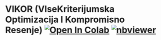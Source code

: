 # VIKOR (VlseKriterijumska Optimizacija I Kompromisno Resenje) <a href="https://colab.research.google.com/github/Pegah-Ardehkhani/Multi-Criteria-Decision-Making/blob/main/2.%20VIKOR/VIKOR.ipynb" target="_parent\"><img src="https://colab.research.google.com/assets/colab-badge.svg" alt="Open In Colab"/></a> [![nbviewer](https://img.shields.io/badge/render-nbviewer-orange.svg)](https://nbviewer.org/github/Pegah-Ardehkhani/Multi-Criteria-Decision-Making/blob/main/2.%20VIKOR/VIKOR.ipynb)
